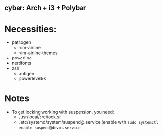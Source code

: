 ## cyber: Arch + i3 + Polybar
# Necessities:
* pathogen
    * vim-airline
    * vim-airline-themes
* powerline
* nerdfonts
* zsh
    * antigen
    * powerlevel9k

# Notes
* To get locking working with suspension, you need:
    * /usr/local/src/lock.sh
    * /etc/systemd/system/suspend@.service (enable with `sudo systemctl enable suspend@devon.service`)
